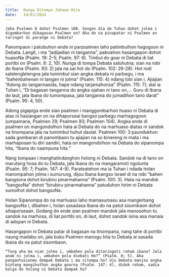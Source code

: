 ```yaml
---
title:  Nunga Ditompa Jahowa Hita
date:   14/01/2024
---
```


`Jaha Psalmen 8 dohot Psalmen 100. Songon dia do Tuhan dohot jolma i digombarhon dibagasan Psalmen on? Aha do na pinapatar ni Psalmen on taringot di parange ni Debata?`

Panompaon i patubuhon ende ni parpsalmen laho patimbulhon hagogoon ni Debata. Langit, i ma “jadijadian ni tanganna”, paboahon hasangapon dohot huasoNa (Psalm. 19: 2-5; Psalm. 97: 6). Timbul do goar ni Debata di liat portibi on (Psalm. 8: 2, 10). Nunga di tompa Debata saluhutna; sian na robi do Ibana (Psalm. 93: 2) jala na sai hot do (Psalm. 102: 26-28). Hot rodi salelenglelengna jala tumimbul sian angka debata ni parbegu, i ma “bahenbahenan ni tangan ni jolma” (Psalm. 115: 4) ndang lobi sian i. Ajiajian “Adong do tangannasida, hape ndang tarjamahonsa” (Psalm. 115: 7); alai ia Tuhan i, “Di bagasan tanganna do angka ojahan ni tano on,... Guru di Ibana do laut, jala Ibana do tumompasa, jala tanganna do jumadihon tano darat” (Psalm. 95: 4, 50).

Adong pigapiga ende sian psalmen i manggombarhon huaso ni Debata di atas ni hasiangan on na dihaporseai bangso parbegu marhagogoon (umpamana, Psalmen 29; Psalmen 93; Psalmen 104). Angka ende di psalmen on mangondolhon hata ai Debata do na marhuaso diatas ni sandok na tinompana jala na tumimbul huhut daulat. Psalmen 100: 3 paundukhon sada gombaran di panombaon tu ajiajian na so binereng ni mata i ma marhaposan tu diri sandiri, hata on mangondolhon na Debata do sipanompa hita, “Ibana do naampuna hita.”

Nang tompaan i manghatindanghon holong ni Debata. Sandok na di tano on marutang hosa do tu Debata, jala Ibana do na mangaramoti ngolunta (Psalm. 95: 7; Psalm. 147: 4-9). Parateatehon ma ia Tuhan i ndada holan manompahon jolma i sumurung, dijou Ibana bangso Israel di na robi “bahen bangsona dohot birubiru pinarmahanna” (Psalm. 100: 3). Hata na mandok “bangsoNa” dohot “birubiru pinarmahanna” patuduhon hirim ni Debata sumolhot dohot bangsoNa.

Holan Sipanompa do na marhuaso laho mamasumasu asa mangerbang bangsoNa i, dibahen i, holan sasadasa Ibana do na patut sisombaon dohot sihaporseaan. Godang do ende sian psalmen mandok jala manosohon tu sandok na marhosa, di liat portibi on, di laut, dohot sandok isina asa mariaia di adopan ni Debata.

Hasangapon ni Debata patar di bagasan na tinompana, nang tahe di portibi naung madabu on, jala buku Psalmen manogu hita tu Debata ai sasada Ibana do na patut sisombaon.

`“Tung aha ma nian jolma i, umbahen pola ditaringoti roham ibana? Jala anak ni jolma i, umbahen pola diebati Ho?” (Psalm. 8; 5). Aha pangantusionmu dompak Debata i ma sitompa ho? Uju Debata manjou angka bintang mangihuthon angka goarna (Psalm. 147: 4), didok roham, sadia balga do holong ni Debata dompak ho?`